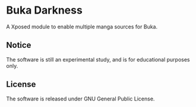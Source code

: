 # Buka Darkness

A Xposed module to enable multiple manga sources for Buka.

## Notice

The software is still an experimental study, and is for educational purposes only.

## License

The software is released under GNU General Public License.